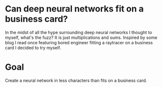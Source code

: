# Can deep neural networks fit on a business card?

In the midst of all the hype surrounding deep neural networks I thought to myself, what's the fuzz?
It is just multiplications and sums. Inspired by some blog I read once featuring bored engineer fitting a raytracer on a business card I decided to try myself.

# Goal

Create a neural network in less characters than fits on a business card.
